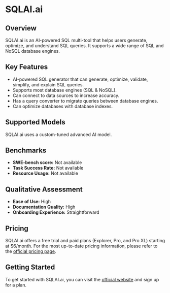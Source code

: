 # SQLAI.ai

## Overview

SQLAI.ai is an AI-powered SQL multi-tool that helps users generate, optimize, and understand SQL queries. It supports a wide range of SQL and NoSQL database engines.

## Key Features

- AI-powered SQL generator that can generate, optimize, validate, simplify, and explain SQL queries.
- Supports most database engines (SQL & NoSQL).
- Can connect to data sources to increase accuracy.
- Has a query converter to migrate queries between database engines.
- Can optimize databases with database indexes.

## Supported Models

SQLAI.ai uses a custom-tuned advanced AI model.

## Benchmarks

- **SWE-bench score:** Not available
- **Task Success Rate:** Not available
- **Resource Usage:** Not available

## Qualitative Assessment

- **Ease of Use:** High
- **Documentation Quality:** High
- **Onboarding Experience:** Straightforward

## Pricing

SQLAI.ai offers a free trial and paid plans (Explorer, Pro, and Pro XL) starting at $6/month. For the most up-to-date pricing information, please refer to the [official pricing page](https://www.sqlai.ai/pricing).

## Getting Started

To get started with SQLAI.ai, you can visit the [official website](https://www.sqlai.ai/) and sign up for a plan.
